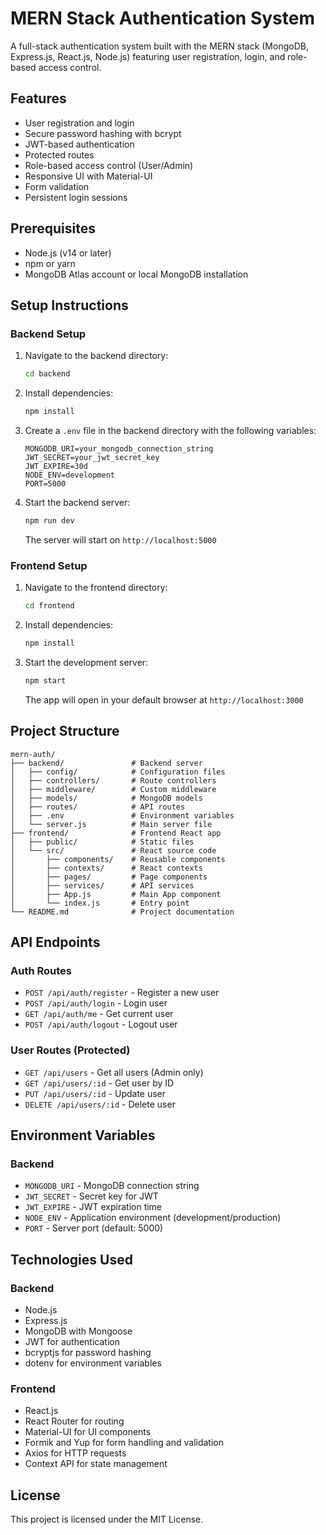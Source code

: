 # MERN Stack Authentication System

A full-stack authentication system built with the MERN stack (MongoDB, Express.js, React.js, Node.js) featuring user registration, login, and role-based access control.

## Features

- User registration and login
- Secure password hashing with bcrypt
- JWT-based authentication
- Protected routes
- Role-based access control (User/Admin)
- Responsive UI with Material-UI
- Form validation
- Persistent login sessions

## Prerequisites

- Node.js (v14 or later)
- npm or yarn
- MongoDB Atlas account or local MongoDB installation

## Setup Instructions

### Backend Setup

1. Navigate to the backend directory:
   ```bash
   cd backend
   ```

2. Install dependencies:
   ```bash
   npm install
   ```

3. Create a `.env` file in the backend directory with the following variables:
   ```
   MONGODB_URI=your_mongodb_connection_string
   JWT_SECRET=your_jwt_secret_key
   JWT_EXPIRE=30d
   NODE_ENV=development
   PORT=5000
   ```

4. Start the backend server:
   ```bash
   npm run dev
   ```
   The server will start on `http://localhost:5000`

### Frontend Setup

1. Navigate to the frontend directory:
   ```bash
   cd frontend
   ```

2. Install dependencies:
   ```bash
   npm install
   ```

3. Start the development server:
   ```bash
   npm start
   ```
   The app will open in your default browser at `http://localhost:3000`

## Project Structure

```
mern-auth/
├── backend/               # Backend server
│   ├── config/            # Configuration files
│   ├── controllers/       # Route controllers
│   ├── middleware/        # Custom middleware
│   ├── models/            # MongoDB models
│   ├── routes/            # API routes
│   ├── .env               # Environment variables
│   └── server.js          # Main server file
├── frontend/              # Frontend React app
│   ├── public/            # Static files
│   └── src/               # React source code
│       ├── components/    # Reusable components
│       ├── contexts/      # React contexts
│       ├── pages/         # Page components
│       ├── services/      # API services
│       ├── App.js         # Main App component
│       └── index.js       # Entry point
└── README.md              # Project documentation
```

## API Endpoints

### Auth Routes
- `POST /api/auth/register` - Register a new user
- `POST /api/auth/login` - Login user
- `GET /api/auth/me` - Get current user
- `POST /api/auth/logout` - Logout user

### User Routes (Protected)
- `GET /api/users` - Get all users (Admin only)
- `GET /api/users/:id` - Get user by ID
- `PUT /api/users/:id` - Update user
- `DELETE /api/users/:id` - Delete user

## Environment Variables

### Backend
- `MONGODB_URI` - MongoDB connection string
- `JWT_SECRET` - Secret key for JWT
- `JWT_EXPIRE` - JWT expiration time
- `NODE_ENV` - Application environment (development/production)
- `PORT` - Server port (default: 5000)

## Technologies Used

### Backend
- Node.js
- Express.js
- MongoDB with Mongoose
- JWT for authentication
- bcryptjs for password hashing
- dotenv for environment variables

### Frontend
- React.js
- React Router for routing
- Material-UI for UI components
- Formik and Yup for form handling and validation
- Axios for HTTP requests
- Context API for state management

## License

This project is licensed under the MIT License.
